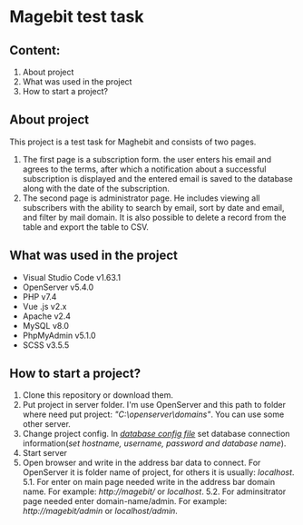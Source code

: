 # **Magebit test task**

## Content:
  1. About project
  2. What was used in the project
  3. How to start a project?

## About project
  This project is a test task for Maghebit and consists of two pages.
  1. The first page is a subscription form. the user enters his email and agrees to the terms, after which a notification about a successful subscription is displayed and the entered email is saved to the database along with the date of the subscription.
  2. The second page is administrator page. He includes viewing all subscribers with the ability to search by email, sort by date and email, and filter by mail domain. It is also possible to delete a record from the table and export the table to CSV.

## What was used in the project
  - Visual Studio Code v1.63.1
  - OpenServer v5.4.0
  - PHP v7.4
  - Vue .js v2.x
  - Apache v2.4
  - MySQL v8.0
  - PhpMyAdmin v5.1.0
  - SCSS v3.5.5
 
## How to start a project?
  1. Clone this repository or download them.
  2. Put project in server folder. I'm use OpenServer and this path to folder where need put project: *"C:\openserver\domains\"*. You can use some other server.
  3. Change project config. In *[database config file](https://github.com/Kythadrin/magebit/blob/79372f8631c03dc3df90832c38f85f3d8008f65f/conf/Database.php#L5)* set database connection information(*set hostname, username, password and database name*).
  4. Start server
  5. Open browser and write in the address bar data to connect. For OpenServer it is folder name of project, for others it is usually: *localhost*. 
     5.1. For enter on main page needed write in the address bar domain name. For example: *http://magebit/* or *localhost*. 
     5.2. For adminsitrator page needed enter domain-name/admin. For example: *http://magebit/admin* or *localhost/admin*.
